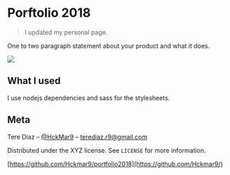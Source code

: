 # Porftolio 2018
> I updated my personal page.

One to two paragraph statement about your product and what it does.

![](header.png)

## What I used

I use nodejs dependencies and sass for the stylesheets.

## Meta

Tere Díaz – [@HckMar9](https://twitter.com/HckMar9) – terediaz.r9@gmail.com

Distributed under the XYZ license. See ``LICENSE`` for more information.

[https://github.com/Hckmar9/portfolio2018](https://github.com/Hckmar9/)
